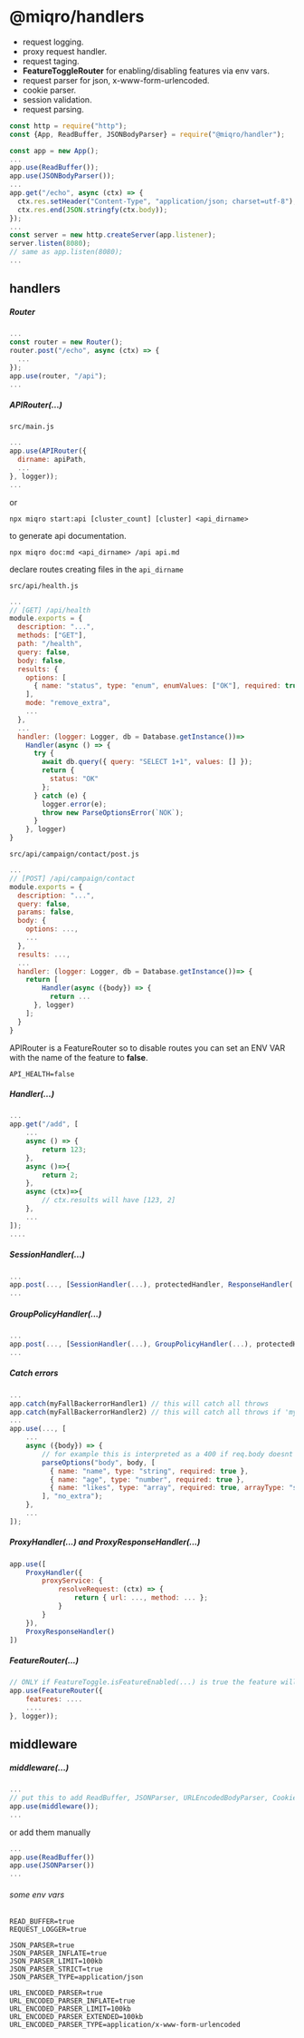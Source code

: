 # @miqro/handlers

- request logging.
- proxy request handler.
- request taging.
- **FeatureToggleRouter** for enabling/disabling features via env vars.
- request parser for json, x-www-form-urlencoded.
- cookie parser.
- session validation.
- request parsing.

```javascript
const http = require("http");
const {App, ReadBuffer, JSONBodyParser} = require("@miqro/handler");

const app = new App();
...
app.use(ReadBuffer());
app.use(JSONBodyParser());
...
app.get("/echo", async (ctx) => {
  ctx.res.setHeader("Content-Type", "application/json; charset=utf-8");
  ctx.res.end(JSON.stringfy(ctx.body));
});
...
const server = new http.createServer(app.listener); 
server.listen(8080);
// same as app.listen(8080);
...
```

## handlers

##### Router

```javascript
...
const router = new Router();
router.post("/echo", async (ctx) => {
  ...
});
app.use(router, "/api");
...
```

##### APIRouter(...)

```src/main.js```
```javascript
...
app.use(APIRouter({
  dirname: apiPath,
  ...
}, logger));
...
```

or 

```
npx miqro start:api [cluster_count] [cluster] <api_dirname>
```

to generate api documentation.

```
npx miqro doc:md <api_dirname> /api api.md
```

declare routes creating files in the ```api_dirname```

```src/api/health.js```
```javascript
...
// [GET] /api/health
module.exports = {
  description: "...",
  methods: ["GET"],
  path: "/health",
  query: false,
  body: false,
  results: {
    options: [
      { name: "status", type: "enum", enumValues: ["OK"], required: true }
    ],
    mode: "remove_extra",
    ...
  },
  ...
  handler: (logger: Logger, db = Database.getInstance())=>
    Handler(async () => {
      try {
        await db.query({ query: "SELECT 1+1", values: [] });
        return {
          status: "OK"
        };
      } catch (e) {
        logger.error(e);
        throw new ParseOptionsError(`NOK`);
      }
    }, logger)
}
```

```src/api/campaign/contact/post.js```
```javascript
...
// [POST] /api/campaign/contact
module.exports = {
  description: "...",
  query: false,
  params: false,
  body: {
    options: ...,
    ...
  },
  results: ...,
  ...
  handler: (logger: Logger, db = Database.getInstance())=> {
    return [
        Handler(async ({body}) => {
          return ...
      }, logger)
    ];
  }
}
```

APIRouter is a FeatureRouter so to disable routes you can set an ENV VAR with the name of the feature to **false**.

```
API_HEALTH=false
```

##### Handler(...) 

```javascript
...
app.get("/add", [
    ...
    async () => {
        return 123; 
    },
    async ()=>{
        return 2; 
    },
    async (ctx)=>{
        // ctx.results will have [123, 2]
    },
    ...
]);
....
```

##### SessionHandler(...)

```javascript
...
app.post(..., [SessionHandler(...), protectedHandler, ResponseHandler(...)])
...
```

##### GroupPolicyHandler(...)

```javascript
...
app.post(..., [SessionHandler(...), GroupPolicyHandler(...), protectedHandler, ResponseHandler(...)])
...
```

##### Catch errors

```javascript
...
app.catch(myFallBackerrorHandler1) // this will catch all throws
app.catch(myFallBackerrorHandler2) // this will catch all throws if 'myFallBackerrorHandler1' didnt send a responde and not returned 'false' to stop the execution of the next error handler
...
app.use(..., [
    ...
    async ({body}) => {
        // for example this is interpreted as a 400 if req.body doesnt match
        parseOptions("body", body, [
          { name: "name", type: "string", required: true },
          { name: "age", type: "number", required: true },
          { name: "likes", type: "array", required: true, arrayType: "string" }
        ], "no_extra");
    },
    ...
]);
```

##### ProxyHandler(...) and ProxyResponseHandler(...)

```javascript
app.use([
    ProxyHandler({
        proxyService: {
            resolveRequest: (ctx) => {
                return { url: ..., method: ... };
            }
        }
    }),
    ProxyResponseHandler()
])
```

##### FeatureRouter(...)

```javascript
// ONLY if FeatureToggle.isFeatureEnabled(...) is true the feature will be enabled in the router
app.use(FeatureRouter({
    features: ....
    ....
}, logger));
```

## middleware

##### middleware(...)

```javascript
...
// put this to add ReadBuffer, JSONParser, URLEncodedBodyParser, CookieParser and the requets logger
app.use(middleware());
...
```

or add them manually 

```javascript
...
app.use(ReadBuffer())
app.use(JSONParser())
...
```

###### some env vars

```
READ_BUFFER=true
REQUEST_LOGGER=true

JSON_PARSER=true
JSON_PARSER_INFLATE=true
JSON_PARSER_LIMIT=100kb
JSON_PARSER_STRICT=true
JSON_PARSER_TYPE=application/json

URL_ENCODED_PARSER=true
URL_ENCODED_PARSER_INFLATE=true
URL_ENCODED_PARSER_LIMIT=100kb
URL_ENCODED_PARSER_EXTENDED=100kb
URL_ENCODED_PARSER_TYPE=application/x-www-form-urlencoded
```
